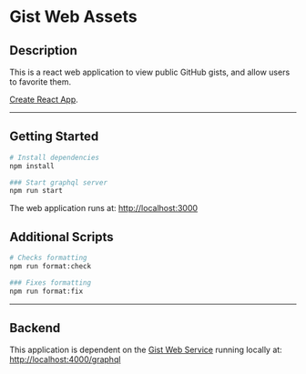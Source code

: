 # Gist Web Assets

## Description

This is a react web application to view public GitHub gists, and allow users to favorite them.

[Create React App](https://github.com/facebook/create-react-app).

---

## Getting Started

```bash
# Install dependencies
npm install

### Start graphql server
npm run start
```

The web application runs at: [http://localhost:3000](http://localhost:3000)

## Additional Scripts

```bash
# Checks formatting
npm run format:check

### Fixes formatting
npm run format:fix
```

---

## Backend

This application is dependent on the [Gist Web Service](https://github.com/malhayani/gist-web-services) running locally at: [http://localhost:4000/graphql](http://localhost:4000/graphql)
